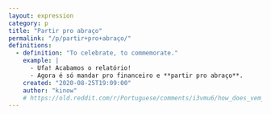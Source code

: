 ```yaml
---
layout: expression
category: p
title: "Partir pro abraço"
permalink: "/p/partir+pro+abraço/"
definitions:
  - definition: "To celebrate, to commemorate."
    example: |
      - Ufa! Acabamos o relatório!
      - Agora é só mandar pro financeiro e **partir pro abraço**.
    created: "2020-08-25T19:09:00"
    author: "kinow"
    # https://old.reddit.com/r/Portuguese/comments/i3vmu6/how_does_vem_pro_abra%C3%A7o_translate_to_whatever/
---
```

